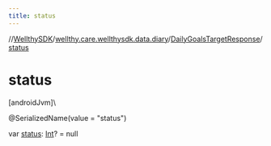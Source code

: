 ```yaml
---
title: status
---
```

//[WellthySDK](../../../index.html)/[wellthy.care.wellthysdk.data.diary](../index.html)/[DailyGoalsTargetResponse](index.html)/[status](status.html)



# status



[androidJvm]\




@SerializedName(value = "status")



var [status](status.html): [Int](https://kotlinlang.org/api/latest/jvm/stdlib/kotlin/-int/index.html)? = null




